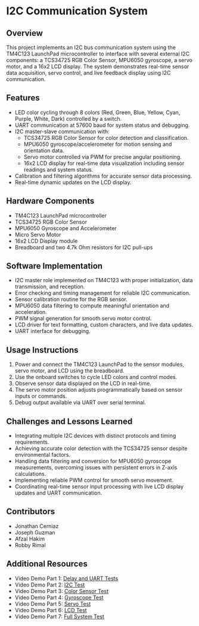 # I2C Communication System

## Overview
This project implements an I2C bus communication system using the TM4C123 LaunchPad microcontroller to interface with several external I2C components: a TCS34725 RGB Color Sensor, MPU6050 gyroscope, a servo motor, and a 16x2 LCD display. The system demonstrates real-time sensor data acquisition, servo control, and live feedback display using I2C communication.

## Features
- LED color cycling through 8 colors (Red, Green, Blue, Yellow, Cyan, Purple, White, Dark) controlled by a switch.
- UART communication at 57600 baud for system status and debugging.
- I2C master-slave communication with:
  - TCS34725 RGB Color Sensor for color detection and classification.
  - MPU6050 gyroscope/accelerometer for motion sensing and orientation data.
  - Servo motor controlled via PWM for precise angular positioning.
  - 16x2 LCD display for real-time data visualization including sensor readings and system status.
- Calibration and filtering algorithms for accurate sensor data processing.
- Real-time dynamic updates on the LCD display.

## Hardware Components
- TM4C123 LaunchPad microcontroller
- TCS34725 RGB Color Sensor
- MPU6050 Gyroscope and Accelerometer
- Micro Servo Motor
- 16x2 LCD Display module
- Breadboard and two 4.7k Ohm resistors for I2C pull-ups

## Software Implementation
- I2C master role implemented on TM4C123 with proper initialization, data transmission, and reception.
- Error checking and timing management for reliable I2C communication.
- Sensor calibration routine for the RGB sensor.
- MPU6050 data filtering to compute meaningful orientation and acceleration.
- PWM signal generation for smooth servo motor control.
- LCD driver for text formatting, custom characters, and live data updates.
- UART interface for debugging.

## Usage Instructions
1. Power and connect the TM4C123 LaunchPad to the sensor modules, servo motor, and LCD using the breadboard.
2. Use the onboard switches to cycle LED colors and control modes.
3. Observe sensor data displayed on the LCD in real-time.
4. The servo motor position adjusts programmatically based on sensor inputs or commands.
5. Debug output available via UART over serial terminal.

## Challenges and Lessons Learned
- Integrating multiple I2C devices with distinct protocols and timing requirements.
- Achieving accurate color detection with the TCS34725 sensor despite environmental factors.
- Handling data filtering and conversion for MPU6050 gyroscope measurements, overcoming issues with persistent errors in Z-axis calculations.
- Implementing reliable PWM control for smooth servo movement.
- Coordinating real-time sensor input processing with live LCD display updates and UART communication.

## Contributors
- Jonathan Cerniaz
- Joseph Guzman
- Afzal Hakim
- Robby Rimal

## Additional Resources
- Video Demo Part 1: [Delay and UART Tests](https://www.youtube.com/watch?v=vM_ZWoqO4cc)
- Video Demo Part 2: [I2C Test](https://www.youtube.com/watch?v=L3Zt2sT_ms0&list=LL)
- Video Demo Part 3: [Color Sensor Test](https://www.youtube.com/watch?v=uP8757Ir24M)
- Video Demo Part 4: [Gyroscope Test](https://www.youtube.com/watch?v=wUv1AqBdJyE)
- Video Demo Part 5: [Servo Test](https://www.youtube.com/watch?v=wHUlNNXiDM0)
- Video Demo Part 6: [LCD Test](https://youtu.be/GPVm0zbWn10?si=2Yl-lmT-MDjyQyzq)
- Video Demo Part 7: [Full System Test](https://youtu.be/tVYpw0OcfmA)
